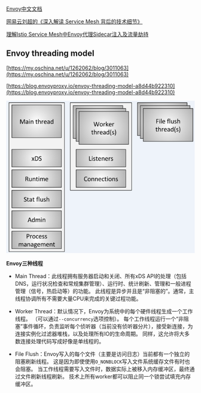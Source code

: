 [Envoy中文文档](http://www.servicemesher.com/envoy/)

[网易云刘超的《深入解读 Service Mesh 背后的技术细节》](https://www.cnblogs.com/163yun/p/8962278.html)

[理解Istio Service Mesh中Envoy代理Sidecar注入及流量劫持](https://jimmysong.io/posts/envoy-sidecar-injection-in-istio-service-mesh-deep-dive/)


## Envoy threading model ##

[https://my.oschina.net/u/1262062/blog/3011063](https://my.oschina.net/u/1262062/blog/3011063)

[https://blog.envoyproxy.io/envoy-threading-model-a8d44b922310](https://blog.envoyproxy.io/envoy-threading-model-a8d44b922310)

![](img/Envoy_ThreadingMode.jpg)

**Envoy三种线程**

- Main Thread：此线程拥有服务器启动和关闭、所有xDS API的处理（包括DNS，运行状况检查和常规集群管理）、运行时、统计刷新、管理和一般进程管理（信号，热启动等）的功能。 此线程是异步并且是“非阻塞的”。通常，主线程协调所有不需要大量CPU来完成的关键过程功能。 

- Worker Thread：默认情况下，Envoy为系统中的每个硬件线程生成一个工作线程。 （可以通过`--concurrency`选项控制）。 每个工作线程运行一个“非阻塞”事件循环，负责监听每个侦听器（当前没有侦听器分片），接受新连接，为连接实例化过滤器堆栈，以及处理所有IO的生命周期。 同样，这允许将大多数连接处理代码写成好像是单线程的。

- File Flush：Envoy写入的每个文件（主要是访问日志）当前都有一个独立的阻塞刷新线程。 这是因为即使使用`O_NONBLOCK`写入文件系统缓存文件有时也会阻塞。 当工作线程需要写入文件时，数据实际上被移入内存缓冲区，最终通过文件刷新线程刷新。 技术上所有worker都可以阻止同一个锁尝试填充内存缓冲区。 



